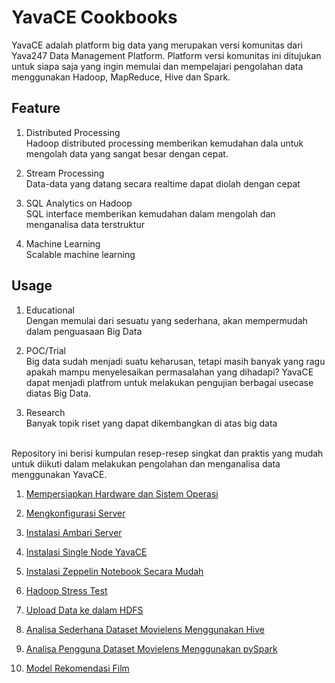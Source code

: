 # YavaCE Cookbooks

YavaCE adalah platform big data yang merupakan versi komunitas dari Yava247 Data Management Platform. Platform versi komunitas ini ditujukan untuk siapa saja yang ingin memulai dan mempelajari pengolahan data menggunakan Hadoop, MapReduce, Hive dan Spark.
<br>
## Feature
1. Distributed Processing <br>
Hadoop distributed processing memberikan kemudahan dala untuk mengolah data yang sangat besar dengan cepat. 

2. Stream Processing <br>
Data-data yang datang secara realtime dapat diolah dengan cepat

3. SQL Analytics on Hadoop <br>
SQL interface memberikan kemudahan dalam mengolah dan menganalisa data terstruktur

4. Machine Learning <br>
Scalable machine learning

## Usage
1. Educational <br>
Dengan memulai dari sesuatu yang sederhana, akan mempermudah dalam penguasaan Big Data

2. POC/Trial <br>
Big data sudah menjadi suatu keharusan, tetapi masih banyak yang ragu apakah mampu menyelesaikan permasalahan yang dihadapi? YavaCE dapat menjadi platfrom untuk melakukan pengujian berbagai usecase diatas Big Data.

3. Research <br>
Banyak topik riset yang dapat dikembangkan di atas big data
<br>
Repository ini berisi kumpulan resep-resep singkat dan praktis yang mudah untuk diikuti dalam melakukan pengolahan dan menganalisa data menggunakan YavaCE.
<br>

1. [Mempersiapkan Hardware dan Sistem Operasi](https://github.com/project303/YavaCE-Cookbook/blob/master/Persiapan%20Hardware.md)

2. [Mengkonfigurasi Server](https://github.com/project303/YavaCE-Cookbook/blob/master/Mengkonfigurasi%20Host.md)

3. [Instalasi Ambari Server](https://github.com/project303/YavaCE-Cookbook/blob/master/Instalasi%20Ambari%20Server.md)

4. [Instalasi Single Node YavaCE](https://github.com/project303/YavaCE-Cookbook/blob/master/Instalasi%20Single%20Node%20YavaCE.md)

5. [Instalasi Zeppelin Notebook Secara Mudah](https://github.com/project303/YavaCE-Cookbook/blob/master/Menginstall%20Zeppelin%20Notebook%20Secara%20Mudah.md)

6. [Hadoop Stress Test](https://github.com/project303/YavaCE-Cookbook/blob/master/Hadoop%20Stress%20Test.md)

7. [Upload Data ke dalam HDFS](https://github.com/project303/YavaCE-Cookbook/blob/master/Loading%20Data%20Into%20HDFS.md)

8. [Analisa Sederhana Dataset Movielens Menggunakan Hive](https://www.zepl.com/viewer/github/project303/YavaCE-Cookbook/blob/master/Analyzing%20MovieLens%20Dataset%20Using%20Hive.json)

9. [Analisa Pengguna Dataset Movielens Menggunakan pySpark](https://www.zepl.com/viewer/github/project303/YavaCE-Cookbook/blob/master/User%20Analytics%20the%20MovieLens%20Dataset%20with%20pySpark%20and%20Spark%20Dataframe.json)

10. [Model Rekomendasi Film](https://www.zepl.com/viewer/github/project303/YavaCE-Cookbook/blob/master/Movie%20Recomendation%20System.json)


